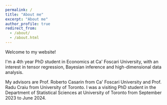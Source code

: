 ```yaml
---
permalink: /
title: "About me"
excerpt: "About me"
author_profile: true
redirect_from: 
  - /about/
  - /about.html
---
```


Welcome to my website!

I'm a 4th year PhD student in Economics at Ca' Foscari University, with an interest in tensor regression, Bayesian inference and high-dimensional data analysis.

My advisors are Prof. Roberto Casarin from Ca' Foscari University and Prof. Radu Craiu from University of Toronto. I was a visiting PhD student in the Department of Statistical Sciences at University of Toronto from September 2023 to June 2024.
